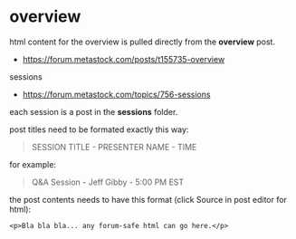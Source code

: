 # overview

html content for the overview is pulled directly from the **overview** post.
- https://forum.metastock.com/posts/t155735-overview

sessions
- https://forum.metastock.com/topics/756-sessions

each session is a post in the **sessions** folder.

post titles need to be formated exactly this way:

> SESSION TITLE - PRESENTER NAME - TIME

for example:

> Q&A Session - Jeff Gibby - 5:00 PM EST

the post contents needs to have this format (click Source in post editor for html):

<div rel="presenter-200px.jpg">

    <p>Bla bla bla... any forum-safe html can go here.</p>

</div>

